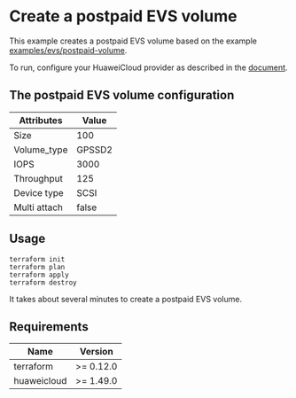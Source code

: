 # Create a postpaid EVS volume

This example creates a postpaid EVS volume based on the example
[examples/evs/postpaid-volume](https://github.com/huaweicloud/terraform-provider-huaweicloud/tree/master/examples/evs/postpaid-volume).

To run, configure your HuaweiCloud provider as described in the
[document](https://registry.terraform.io/providers/huaweicloud/huaweicloud/latest/docs).

## The postpaid EVS volume configuration

| Attributes   | Value  |
|--------------|--------|
| Size         | 100    |
| Volume_type  | GPSSD2 |
| IOPS         | 3000   |
| Throughput   | 125    |
| Device type  | SCSI   |
| Multi attach | false  |

## Usage

```shell
terraform init
terraform plan
terraform apply
terraform destroy
```

It takes about several minutes to create a postpaid EVS volume.

## Requirements

| Name        | Version   |
|-------------|-----------|
| terraform   | >= 0.12.0 |
| huaweicloud | >= 1.49.0 |
